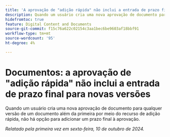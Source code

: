 ```yaml
---
title: 'A aprovação de "adição rápida" não inclui a entrada de prazo final para novas versões'
description: Quando um usuário cria uma nova aprovação de documento para qualquer versão de um documento além da primeira por meio do recurso de adição rápida, não há opção para adicionar um prazo final à aprovação.
hidefromtoc: true
feature: Digital Content and Documents
source-git-commit: f15c76a622c02154c3aa1bec6be9603af18bbf91
workflow-type: tm+mt
source-wordcount: '95'
ht-degree: 4%

---
```


# Documentos: a aprovação de &quot;adição rápida&quot; não inclui a entrada de prazo final para novas versões

Quando um usuário cria uma nova aprovação de documento para qualquer versão de um documento além da primeira por meio do recurso de adição rápida, não há opção para adicionar um prazo final à aprovação.

_Relatado pela primeira vez em sexta-feira, 10 de outubro de 2024._
